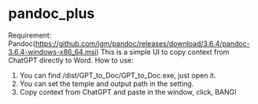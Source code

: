 # pandoc_plus
Requirement: Pandoc(https://github.com/jgm/pandoc/releases/download/3.6.4/pandoc-3.6.4-windows-x86_64.msi)
This is a simple UI to copy context from ChatGPT directly to Word.
How to use:
1. You can find /dist/GPT_to_Doc/GPT_to_Doc.exe, just open it.
2. You can set the temple and output path in the setting.
3. Copy context from ChatGPT and paste in the window, click, BANG!
